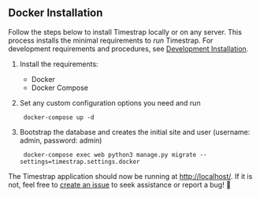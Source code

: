 ## Docker Installation

Follow the steps below to install Timestrap locally or on any server. This
process installs the minimal requirements to *run* Timestrap. For development
requirements and procedures, see [Development Installation](#development-installation).

1. Install the requirements:
    - Docker
    - Docker Compose

1. Set any custom configuration options you need and run

        docker-compose up -d

1. Bootstrap the database and creates the initial site and user
(username: admin, password: admin)

        docker-compose exec web python3 manage.py migrate --settings=timestrap.settings.docker

The Timestrap application should now be running at [http://localhost/](http://localhost/).
If it is not, feel free to [create an issue](https://github.com/overshard/timestrap/issues)
to seek assistance or report a bug! :bug:
